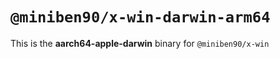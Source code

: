 # `@miniben90/x-win-darwin-arm64`

This is the **aarch64-apple-darwin** binary for `@miniben90/x-win`
